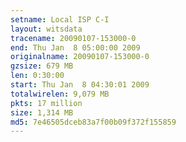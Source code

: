 ```yaml
---
setname: Local ISP C-I
layout: witsdata
tracename: 20090107-153000-0
end: Thu Jan  8 05:00:00 2009
originalname: 20090107-153000-0
gzsize: 679 MB
len: 0:30:00
start: Thu Jan  8 04:30:01 2009
totalwirelen: 9,079 MB
pkts: 17 million
size: 1,314 MB
md5: 7e46505dceb83a7f00b09f372f155859
---
```

